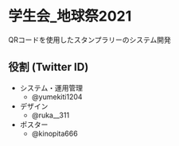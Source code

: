 # 学生会_地球祭2021

QRコードを使用したスタンプラリーのシステム開発

## 役割 (Twitter ID)
- システム・運用管理
  - @yumekiti1204
- デザイン
  - @ruka__311
- ポスター
  - @kinopita666
